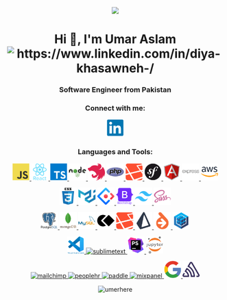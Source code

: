 <div align="center">
  <img src="/giphy.gif">
</div>

<h1 align="center">Hi 👋, I'm Umar Aslam
  <img align="center" src="https://camo.githubusercontent.com/ad43cb24da52ab95bab8a867668cbbb53395885fd32a15fe09eca22b1226aad6/68747470733a2f2f656d2d636f6e74656e742e7a6f626a2e6e65742f736f757263652f6d6963726f736f66742d7465616d732f3336332f746563686e6f6c6f676973742d6c696768742d736b696e2d746f6e655f31663964312d31663366622d323030642d31663462622e706e67" alt="https://www.linkedin.com/in/diya-khasawneh-/" height="40" width="40" />
</h1>

<h3 align="center">Software Engineer from <strong>Pakistan</strong></h3>

<h3 align="center">Connect with me:</h3>
<p align="center">
  <a href="https://www.linkedin.com/in/umeraslam08/" target="_blank">
    <img src="https://raw.githubusercontent.com/devicons/devicon/master/icons/linkedin/linkedin-original.svg" alt="linkedin" width="40" height="40"/>
  </a>
</p>

<h3 align="center">Languages and Tools:</h3>
<p align="center">
  <!-- Languages -->
  <a href="https://developer.mozilla.org/en-US/docs/Web/JavaScript" target="_blank" rel="noreferrer">
    <img src="https://raw.githubusercontent.com/devicons/devicon/master/icons/javascript/javascript-original.svg" alt="javascript" width="40" height="40"/>
  </a>
  <a href="https://reactjs.org/" target="_blank" rel="noreferrer">
    <img src="https://raw.githubusercontent.com/devicons/devicon/master/icons/react/react-original-wordmark.svg" alt="react" width="40" height="40"/>
  </a>
  <a href="https://www.typescriptlang.org/" target="_blank" rel="noreferrer">
    <img src="https://raw.githubusercontent.com/devicons/devicon/master/icons/typescript/typescript-original.svg" alt="typescript" width="40" height="40"/>
  </a>
  <a href="https://nodejs.org/en/about" target="_blank" rel="noreferrer">
    <img src="https://raw.githubusercontent.com/devicons/devicon/master/icons/nodejs/nodejs-original-wordmark.svg" alt="nodejs" width="40" height="40"/>
  </a>
  <a href="https://nestjs.com/" target="_blank" rel="noreferrer">
    <img src="https://raw.githubusercontent.com/devicons/devicon/master/icons/nestjs/nestjs-plain.svg" alt="nestjs" width="40" height="40"/>
  </a>
  <a href="https://www.php.net" target="_blank" rel="noreferrer">
    <img src="https://raw.githubusercontent.com/devicons/devicon/master/icons/php/php-original.svg" alt="php" width="40" height="40"/>
  </a>
  <a href="https://laravel.com/" target="_blank" rel="noreferrer">
    <img src="https://raw.githubusercontent.com/devicons/devicon/master/icons/laravel/laravel-plain.svg" alt="laravel" width="40" height="40"/>
  </a>
  <a href="https://symfony.com/" target="_blank" rel="noreferrer">
    <img src="https://raw.githubusercontent.com/devicons/devicon/master/icons/symfony/symfony-original.svg" alt="symfony" width="40" height="40"/>
  </a>
  <a href="https://angular.io/" target="_blank" rel="noreferrer">
    <img src="https://raw.githubusercontent.com/devicons/devicon/master/icons/angularjs/angularjs-original.svg" alt="angular" width="40" height="40"/>
  </a>
  <a href="https://expressjs.com/" target="_blank" rel="noreferrer">
    <img src="https://raw.githubusercontent.com/devicons/devicon/master/icons/express/express-original-wordmark.svg" alt="express" width="40" height="40"/>
  </a>
  <a href="https://aws.amazon.com/" target="_blank" rel="noreferrer">
    <img src="https://raw.githubusercontent.com/devicons/devicon/master/icons/amazonwebservices/amazonwebservices-original-wordmark.svg" alt="aws" width="40" height="40"/>
  </a>
</p>

<p align="center">
  <!-- Designing Languages -->
  <a href="https://www.w3schools.com/css/" target="_blank" rel="noreferrer">
    <img src="https://raw.githubusercontent.com/devicons/devicon/master/icons/css3/css3-original-wordmark.svg" alt="css3" width="40" height="40"/>
  </a>
  <a href="https://mui.com/" target="_blank" rel="noreferrer">
    <img src="https://raw.githubusercontent.com/devicons/devicon/master/icons/materialui/materialui-original.svg" alt="materialui" width="40" height="40"/>
  </a>
  <a href="https://ant.design/" target="_blank" rel="noreferrer">
    <img src="https://raw.githubusercontent.com/devicons/devicon/master/icons/antdesign/antdesign-original.svg" alt="antd" width="40" height="40"/>
  </a>
  <a href="https://getbootstrap.com" target="_blank" rel="noreferrer">
    <img src="https://raw.githubusercontent.com/devicons/devicon/master/icons/bootstrap/bootstrap-plain-wordmark.svg" alt="bootstrap" width="40" height="40"/>
  </a>
  <a href="https://tailwindcss.com/" target="_blank" rel="noreferrer">
    <img src="https://raw.githubusercontent.com/devicons/devicon/master/icons/tailwindcss/tailwindcss-plain.svg" alt="tailwind" width="40" height="40"/>
  </a>
  <a href="https://sass-lang.com" target="_blank" rel="noreferrer">
    <img src="https://raw.githubusercontent.com/devicons/devicon/master/icons/sass/sass-original.svg" alt="sass" width="40" height="40"/>
  </a>
</p>

<p align="center">
  <!-- Databases -->
  <a href="https://www.postgresql.org/" target="_blank" rel="noreferrer">
    <img src="https://raw.githubusercontent.com/devicons/devicon/master/icons/postgresql/postgresql-original-wordmark.svg" alt="postgresql" width="40" height="40"/>
  </a>
  <a href="https://www.mongodb.com/" target="_blank" rel="noreferrer">
    <img src="https://raw.githubusercontent.com/devicons/devicon/master/icons/mongodb/mongodb-original-wordmark.svg" alt="mongodb" width="40" height="40"/>
  </a>
  <a href="https://www.mysql.com/" target="_blank" rel="noreferrer">
    <img src="https://raw.githubusercontent.com/devicons/devicon/master/icons/mysql/mysql-original-wordmark.svg" alt="mysql" width="40" height="40"/>
  </a>
  <a href="https://typeorm.io/" target="_blank" rel="noreferrer">
    <img src="https://raw.githubusercontent.com/devicons/devicon/master/icons/typeorm/typeorm-plain.svg" alt="typeorm" width="40" height="40"/>
  </a>
  <a href="https://laravel.com/docs/8.x/eloquent" target="_blank" rel="noreferrer">
    <img src="https://raw.githubusercontent.com/devicons/devicon/master/icons/laravel/laravel-plain.svg" alt="eloquent" width="40" height="40"/>
  </a>
  <a href="https://www.prisma.io/" target="_blank" rel="noreferrer">
    <img src="https://raw.githubusercontent.com/devicons/devicon/master/icons/prisma/prisma-original.svg" alt="prisma" width="40" height="40"/>
  </a>
  <a href="https://www.doctrine-project.org/" target="_blank" rel="noreferrer">
    <img src="https://raw.githubusercontent.com/devicons/devicon/master/icons/doctrine/doctrine-original.svg" alt="doctrine" width="40" height="40"/>
  </a>
  <a href="https://sequelize.org/" target="_blank" rel="noreferrer">
    <img src="https://raw.githubusercontent.com/devicons/devicon/master/icons/sequelize/sequelize-original.svg" alt="sequelize" width="40" height="40"/>
  </a>
</p>

<p align="center">
  <!-- Editors -->
  <a href="https://code.visualstudio.com/" target="_blank" rel="noreferrer">
    <img src="https://raw.githubusercontent.com/devicons/devicon/master/icons/vscode/vscode-original-wordmark.svg" alt="vscode" width="40" height="40"/>
  </a>
  <a href="https://www.sublimetext.com/" target="_blank" rel="noreferrer">
    <img src="https://raw.githubusercontent.com/devicons/devicon/master/icons/sublimetext/sublimetext-original-wordmark.svg" alt="sublimetext" width="40" height="40"/>
  </a>
  <a href="https://www.jetbrains.com/phpstorm/" target="_blank" rel="noreferrer">
    <img src="https://raw.githubusercontent.com/devicons/devicon/master/icons/phpstorm/phpstorm-original.svg" alt="phpstorm" width="40" height="40"/>
  </a>
  <a href="https://jupyter.org/" target="_blank" rel="noreferrer">
    <img src="https://raw.githubusercontent.com/devicons/devicon/master/icons/jupyter/jupyter-original-wordmark.svg" alt="jupyter" width="40" height="40"/>
  </a>
</p>

<p align="center">
  <!-- Integrations -->
  <a href="https://mailchimp.com/" target="_blank" rel="noreferrer">
    <img src="https://raw.githubusercontent.com/devicons/devicon/master/icons/mailchimp/mailchimp-original.svg" alt="mailchimp" width="40" height="40"/>
  </a>
  <a href="https://www.peoplehr.com/" target="_blank" rel="noreferrer">
    <img src="https://avatars.githubusercontent.com/u/2032825?s=200&v=4" alt="peoplehr" width="40" height="40"/>
  </a>
  <a href="https://paddle.com/" target="_blank" rel="noreferrer">
    <img src="https://uploads-ssl.webflow.com/5e1b77d4f00a272a78137db8/5e1e1c0f78c11e7fbc2764b7_paddle-logo-rgb.svg" alt="paddle" width="40" height="40"/>
  </a>
  <a href="https://mixpanel.com/" target="_blank" rel="noreferrer">
    <img src="https://raw.githubusercontent.com/devicons/devicon/master/icons/mixpanel/mixpanel-original.svg" alt="mixpanel" width="40" height="40"/>
  </a>
  <a href="https://developers.google.com/maps" target="_blank" rel="noreferrer">
    <img src="https://raw.githubusercontent.com/devicons/devicon/master/icons/google/google-original.svg" alt="googlemaps" width="40" height="40"/>
  </a>
  <a href="https://sentry.io/" target="_blank" rel="noreferrer">
    <img src="https://raw.githubusercontent.com/devicons/devicon/master/icons/sentry/sentry-original.svg" alt="sentry" width="40" height="40"/>
  </a>
</p>

<p align="center">
  <img align="center" src="https://github-readme-stats.vercel.app/api/top-langs?username=umerhere&show_icons=true&locale=en&layout=compact" alt="umerhere" />
</p>

